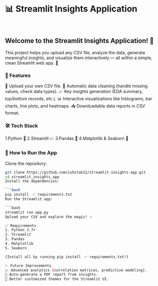 <h1>📊 Streamlit Insights Application</h1> <br>
<h2>Welcome to the Streamlit Insights Application! 🚀</h2>
This project helps you upload any CSV file, analyze the data, generate meaningful insights, and visualize them interactively — all within a simple, clean Streamlit web app. 🎯

<h3>🌟 Features</h3>
📂 Upload your own CSV file.
🧹 Automatic data cleaning (handle missing values, check data types).
📈 Key insights generation (EDA summary, top/bottom records, etc.).
📊 Interactive visualizations like histograms, bar charts, line plots, and heatmaps.
📥 Downloadable data reports in CSV format.

<h3>🛠️ Tech Stack</h3>
1.Python 🐍
2.Streamlit 📈
3.Pandas 🐼
4.Matplotlib & Seaborn 🎨


<h3>🚀 How to Run the App</h3>
Clone the repository:

```bash
git clone https://github.com/ishitak12/streamlit-insights-app.git
cd streamlit_insights_app
Install the dependencies:

```bash
pip install -r requirements.txt
Run the Streamlit app:

```bash
streamlit run app.py
Upload your CSV and explore the magic! ✨

✅ Requirements
1. Python 3.7+
2. Streamlit
3. Pandas
4. Matplotlib
5. Seaborn

(Install all by running pip install -r requirements.txt!)

✨ Future Improvements
📈 Advanced analytics (correlation matrices, predictive modeling).
📄 Auto-generate a PDF report from insights.
🎨 Better customized themes for the Streamlit UI.





